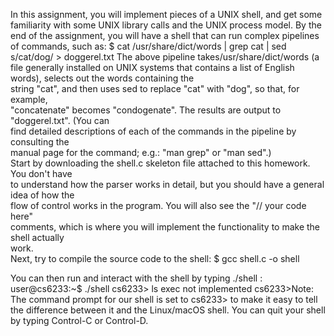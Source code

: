 In this assignment, you will implement pieces of a UNIX shell, and get some familiarity with  some UNIX library calls and the UNIX process model. By the end of the assignment, you will  have a shell that can run complex pipelines of commands, such as:  $ cat /usr/share/dict/words | grep cat | sed s/cat/dog/ > doggerel.txt  The above pipeline takes​ /usr/share/dict/words​ (a file generally installed on  UNIX systems that contains a list of English words), selects out the words containing the  
string "cat", and then uses sed to replace "cat" with "dog", so that, for example,  
"concatenate" becomes "condogenate". The results are output to "doggerel.txt". (You can  
find detailed descriptions of each of the commands in the pipeline by consulting the  
manual page for the command; e.g.: "man grep" or "man sed".)  
Start by downloading the ​shell.c​ skeleton file attached to this homework. You don't have  
to understand how the parser works in detail, but you should have a general idea of how the  
flow of control works in the program. You will also see the ​"// your code here"  
comments, which is where you will implement the functionality to make the shell actually  
work.  
Next, try to compile the source code to the shell:  $ gcc shell.c -o shell  
 
You can then run and interact with the shell by typing ​./shell :  
 user@cs6233:~$ ./shell cs6233> ls exec not implemented cs6233>  ​Note: ​The command prompt for our shell is set to ​cs6233​>​ to make it easy to tell the  difference between it and the Linux/macOS shell. You can quit your shell by typing Control-C or  Control-D.
